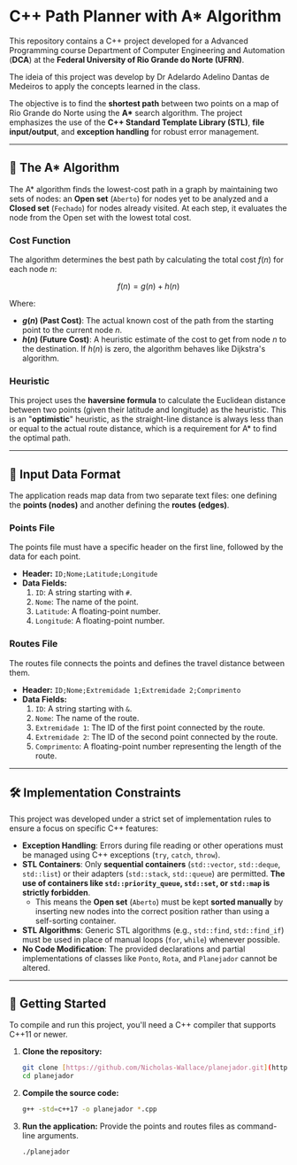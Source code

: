 # C++ Path Planner with A* Algorithm

This repository contains a C++ project developed for a Advanced Programming course Department of Computer Engineering and Automation (**DCA**) at the **Federal University of Rio Grande do Norte (UFRN)**.

The ideia of this project was develop by Dr Adelardo Adelino Dantas de Medeiros to apply the concepts learned in the class.

The objective is to find the **shortest path** between two points on a map of Rio Grande do Norte using the **A\*** search algorithm. The project emphasizes the use of the **C++ Standard Template Library (STL)**, **file input/output**, and **exception handling** for robust error management.

---

## 🧠 The A* Algorithm

The A\* algorithm finds the lowest-cost path in a graph by maintaining two sets of nodes: an **Open set** (`Aberto`) for nodes yet to be analyzed and a **Closed set** (`Fechado`) for nodes already visited. At each step, it evaluates the node from the Open set with the lowest total cost.

### Cost Function
The algorithm determines the best path by calculating the total cost $f(n)$ for each node $n$:

$$f(n) = g(n) + h(n)$$

Where:
* **$g(n)$ (Past Cost)**: The actual known cost of the path from the starting point to the current node $n$.
* **$h(n)$ (Future Cost)**: A heuristic estimate of the cost to get from node $n$ to the destination. If $h(n)$ is zero, the algorithm behaves like Dijkstra's algorithm.

### Heuristic
This project uses the **haversine formula** to calculate the Euclidean distance between two points (given their latitude and longitude) as the heuristic. This is an "**optimistic**" heuristic, as the straight-line distance is always less than or equal to the actual route distance, which is a requirement for A\* to find the optimal path.

---

## 📁 Input Data Format

The application reads map data from two separate text files: one defining the **points (nodes)** and another defining the **routes (edges)**.

### Points File
The points file must have a specific header on the first line, followed by the data for each point.

* **Header:** `ID;Nome;Latitude;Longitude`
* **Data Fields:**
    1.  `ID`: A string starting with `#`.
    2.  `Nome`: The name of the point.
    3.  `Latitude`: A floating-point number.
    4.  `Longitude`: A floating-point number.

### Routes File
The routes file connects the points and defines the travel distance between them.

* **Header:** `ID;Nome;Extremidade 1;Extremidade 2;Comprimento`
* **Data Fields:**
    1.  `ID`: A string starting with `&`.
    2.  `Nome`: The name of the route.
    3.  `Extremidade 1`: The ID of the first point connected by the route.
    4.  `Extremidade 2`: The ID of the second point connected by the route.
    5.  `Comprimento`: A floating-point number representing the length of the route.

---

## 🛠️ Implementation Constraints

This project was developed under a strict set of implementation rules to ensure a focus on specific C++ features:

* **Exception Handling**: Errors during file reading or other operations must be managed using C++ exceptions (`try`, `catch`, `throw`).
* **STL Containers**: Only **sequential containers** (`std::vector`, `std::deque`, `std::list`) or their adapters (`std::stack`, `std::queue`) are permitted. **The use of containers like `std::priority_queue`, `std::set`, or `std::map` is strictly forbidden**.
    * This means the **Open set** (`Aberto`) must be kept **sorted manually** by inserting new nodes into the correct position rather than using a self-sorting container.
* **STL Algorithms**: Generic STL algorithms (e.g., `std::find`, `std::find_if`) must be used in place of manual loops (`for`, `while`) whenever possible.
* **No Code Modification**: The provided declarations and partial implementations of classes like `Ponto`, `Rota`, and `Planejador` cannot be altered.

---

## 🚀 Getting Started

To compile and run this project, you'll need a C++ compiler that supports C++11 or newer.

1.  **Clone the repository:**
    ```sh
    git clone [https://github.com/Nicholas-Wallace/planejador.git](https://github.com/Nicholas-Wallace/planejador.git)
    cd planejador
    ```

2.  **Compile the source code:**
    ```sh
    g++ -std=c++17 -o planejador *.cpp
    ```

3.  **Run the application:**
    Provide the points and routes files as command-line arguments.
    ```sh
    ./planejador 
    ```
